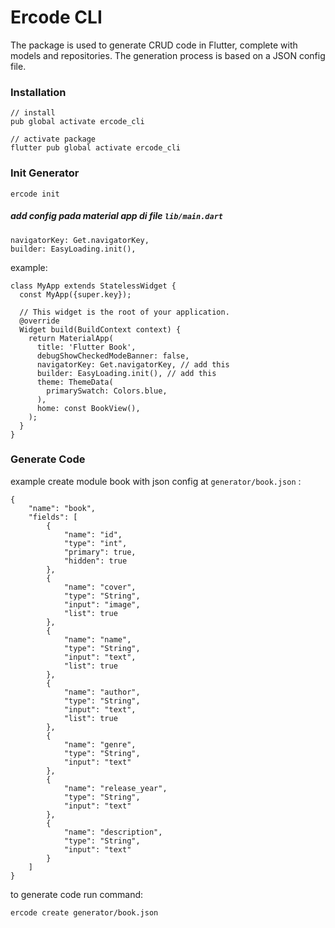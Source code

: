 # Ercode CLI

The package is used to generate CRUD code in Flutter, complete with models and repositories. The generation process is based on a JSON config file.

### Installation

```
// install
pub global activate ercode_cli 

// activate package
flutter pub global activate ercode_cli
```

### Init Generator

``` 
ercode init
```

##### add config pada material app di file `lib/main.dart`

```
navigatorKey: Get.navigatorKey,
builder: EasyLoading.init(),
```

example:
```
class MyApp extends StatelessWidget {
  const MyApp({super.key});

  // This widget is the root of your application.
  @override
  Widget build(BuildContext context) {
    return MaterialApp(
      title: 'Flutter Book',
      debugShowCheckedModeBanner: false,
      navigatorKey: Get.navigatorKey, // add this
      builder: EasyLoading.init(), // add this
      theme: ThemeData(
        primarySwatch: Colors.blue,
      ),
      home: const BookView(),
    );
  }
}
```
### Generate Code

example create module book with json config at `generator/book.json` :

```
{
    "name": "book",
    "fields": [
        {
            "name": "id",
            "type": "int",
            "primary": true,
            "hidden": true
        },
        {
            "name": "cover",
            "type": "String",
            "input": "image",
            "list": true
        },
        {
            "name": "name",
            "type": "String",
            "input": "text",
            "list": true
        },
        {
            "name": "author",
            "type": "String",
            "input": "text",
            "list": true
        },
        {
            "name": "genre",
            "type": "String",
            "input": "text"
        },
        {
            "name": "release_year",
            "type": "String",
            "input": "text"
        },
        {
            "name": "description",
            "type": "String",
            "input": "text"
        }
    ]
}

```

to generate code run command:
```
ercode create generator/book.json
```